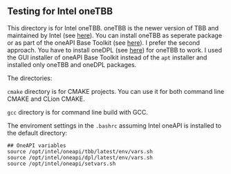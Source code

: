 ## Testing for Intel oneTBB

This directory is for Intel oneTBB. oneTBB is the newer version of TBB and maintained by Intel (see [here][1]).  You can install oneTBB as seperate package  or as part of the oneAPI Base Toolkit (see [here][2]). I prefer the second approach. You have to install oneDPL (see [here][3]) for oneTBB to work. I used the GUI installer of oneAPI Base Toolkit instead of the `apt` installer and installed only oneTBB and oneDPL packages.

The directories:

`cmake` directory is for CMAKE projects. You can use it for both command line CMAKE and CLion CMAKE.

`gcc` directory is for command line build with GCC.

The enviroment settings in the `.bashrc` assuming Intel oneAPI is installed to the default directory:

```
## OneAPI variables
source /opt/intel/oneapi/tbb/latest/env/vars.sh
source /opt/intel/oneapi/dpl/latest/env/vars.sh
source /opt/intel/oneapi/setvars.sh
```


[1]: https://www.intel.com/content/www/us/en/developer/tools/oneapi/onetbb.html "Intel oneTBB"
[2]: https://www.intel.com/content/www/us/en/developer/tools/oneapi/base-toolkit.html "Intel oneAPI Base Toolkit"
[3]: https://www.intel.com/content/www/us/en/developer/tools/oneapi/dpc-library.html "Intel oneDPL"
